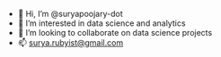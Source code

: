 - 👋 Hi, I’m @suryapoojary-dot
- 👀 I’m interested in data science and analytics
- 💞️ I’m looking to collaborate on data science projects
- 📫 surya.rubyist@gmail.com

<!---
suryapoojary-dot/suryapoojary-dot is a ✨ special ✨ repository because its `README.md` (this file) appears on your GitHub profile.
You can click the Preview link to take a look at your changes.
--->
